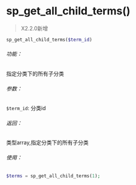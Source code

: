# sp_get_all_child_terms()

> X2.2.0新增

```php
sp_get_all_child_terms($term_id)
```

###### 功能：
指定分类下的所有子分类

###### 参数：
`$term_id`: 分类id

###### 返回：
类型array,指定分类下的所有子分类

###### 使用：
```php
$terms = sp_get_all_child_terms(1);
```


